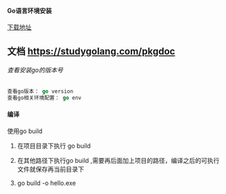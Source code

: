 #### Go语言环境安装

[下载地址](https://studygolang.com/dl)
## 文档 https://studygolang.com/pkgdoc

###### 查看安装go的版本号

```go
查看go版本： go version
查看go相关环境配置： go env
```

#### 编译

使用go build

1. 在项目目录下执行 go build

2. 在其他路径下执行go build ,需要再后面加上项目的路径，编译之后的可执行文件就保存再当前目录下

3. go build -o hello.exe

